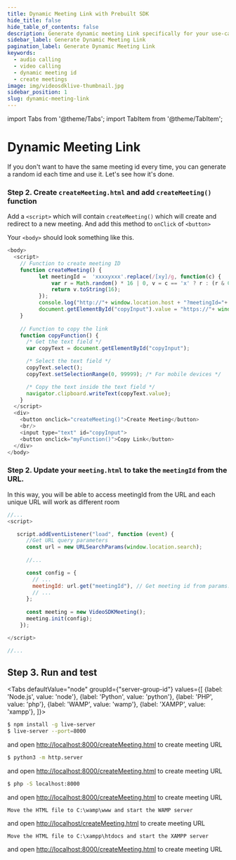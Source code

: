 ```yaml
---
title: Dynamic Meeting Link with Prebuilt SDK
hide_title: false
hide_table_of_contents: false
description: Generate dynamic meeting Link specifically for your use-case. it helps to create meetings on-fly
sidebar_label: Generate Dynamic Meeting Link
pagination_label: Generate Dynamic Meeting Link
keywords:
  - audio calling
  - video calling
  - dynamic meeting id
  - create meetings
image: img/videosdklive-thumbnail.jpg
sidebar_position: 1
slug: dynamic-meeting-link
---
```



import Tabs from '@theme/Tabs';
import TabItem from '@theme/TabItem';

# Dynamic Meeting Link

If you don't want to have the same meeting id every time, you can generate a random id each time and use it. Let's see how it's done.


### Step 2. Create `createMeeting.html` and add `createMeeting()` function
Add a `<script>` which will contain `createMeeting()` which will create and redirect to a new meeting. And add this method to `onClick` of `<button>`

Your `<body>` should look something like this.

```js title="createMeeting.html"
<body>
  <script>
    // Function to create meeting ID
    function createMeeting() {
          let meetingId =  'xxxxyxxx'.replace(/[xy]/g, function(c) {
              var r = Math.random() * 16 | 0, v = c == 'x' ? r : (r & 0x3 | 0x8);
              return v.toString(16);
          });
          console.log("http://"+ window.location.host + "?meetingId="+ meetingId)
          document.getElementById("copyInput").value = "https://"+ window.location.host + "/meeting.html?meetingId="+ meetingId;
    }
        
    // Function to copy the link
    function copyFunction() {
      /* Get the text field */
      var copyText = document.getElementById("copyInput");

      /* Select the text field */
      copyText.select();
      copyText.setSelectionRange(0, 99999); /* For mobile devices */

      /* Copy the text inside the text field */
      navigator.clipboard.writeText(copyText.value);
    }
  </script>
  <div>
    <button onclick="createMeeting()">Create Meeting</button>
    <br/>
    <input type="text" id="copyInput">
    <button onclick="myFunction()">Copy Link</button>
  </div>
</body>
```

### Step 2. Update your `meeting.html` to take the `meetingId` from the URL.
In this way, you will be able to access meetingId from the URL and each unique URL will work as different room

```js title="meeting.html"
//...
<script>

   script.addEventListener("load", function (event) {
      //Get URL query parameters
      const url = new URLSearchParams(window.location.search);
      
      //...

      const config = {
        // ...
        meetingId: url.get("meetingId"), // Get meeting id from params.
        // ...
      };
      
      const meeting = new VideoSDKMeeting();
      meeting.init(config);
    });

</script>

//...
```

## Step 3. Run and test
<Tabs
defaultValue="node"
groupId={"server-group-id"}
values={[
{label: 'Node.js', value: 'node'},
{label: 'Python', value: 'python'},
{label: 'PHP', value: 'php'},
{label: 'WAMP', value: 'wamp'},
{label: 'XAMPP', value: 'xampp'},
]}>
<TabItem value="node">

```bash
$ npm install -g live-server
$ live-server --port=8000
```

and open [http://localhost:8000/createMeeting.html](http://localhost:8000/createMeeting.html) to create meeting URL

</TabItem>
<TabItem value="python">

```bash
$ python3 -m http.server
```

and open [http://localhost:8000/createMeeting.html](http://localhost:8000/createMeeting.html) to create meeting URL

</TabItem>
<TabItem value="php">

```bash
$ php -S localhost:8000
```

and open [http://localhost:8000/createMeeting.html](http://localhost:8000/createMeeting.html) to create meeting URL

</TabItem>
<TabItem value="wamp">

```
Move the HTML file to C:\wamp\www and start the WAMP server
```

and open [http://localhost/createMeeting.html](http://localhost:8000/createMeeting.html) to create meeting URL

</TabItem>
<TabItem value="xampp">

```
Move the HTML file to C:\xampp\htdocs and start the XAMPP server
```

and open [http://localhost:8000/createMeeting.html](http://localhost:8000/createMeeting.html) to create meeting URL

</TabItem>
</Tabs>

